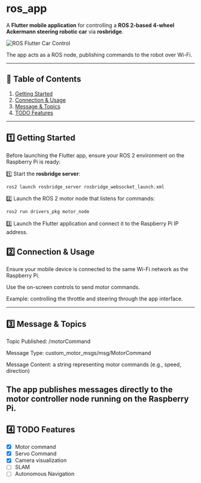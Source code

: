 # ros_app

A **Flutter mobile application** for controlling a **ROS 2-based 4-wheel Ackermann steering robotic car** via **rosbridge**.  

![ROS Flutter Car Control](images/ros_flutter_car.png)  

The app acts as a ROS node, publishing commands to the robot over Wi-Fi.

---

## 🧭 Table of Contents

1. [Getting Started](#1️⃣-getting-started)  
2. [Connection & Usage](#2️⃣-connection--usage)  
3. [Message & Topics](#3️⃣-message--topics)  
4. [TODO Features](#4️⃣-todo-features)  

---

## 1️⃣ Getting Started

Before launching the Flutter app, ensure your ROS 2 environment on the Raspberry Pi is ready:

1️⃣ Start the **rosbridge server**:

```bash
ros2 launch rosbridge_server rosbridge_websocket_launch.xml
```

2️⃣ Launch the ROS 2 motor node that listens for commands:

```bash
ros2 run drivers_pkg motor_node
```

3️⃣ Launch the Flutter application and connect it to the Raspberry Pi IP address.

## 2️⃣ Connection & Usage
Ensure your mobile device is connected to the same Wi-Fi network as the Raspberry Pi.

Use the on-screen controls to send motor commands.

Example: controlling the throttle and steering through the app interface.

---
## 3️⃣ Message & Topics
Topic Published: /motorCommand

Message Type: custom_motor_msgs/msg/MotorCommand

Message Content: a string representing motor commands (e.g., speed, direction)

The app publishes messages directly to the motor controller node running on the Raspberry Pi.
---
## 4️⃣ TODO Features
- [x] Motor command
- [x] Servo Command
- [x] Camera visualization
- [ ] SLAM
- [ ] Autonomous Navigation
